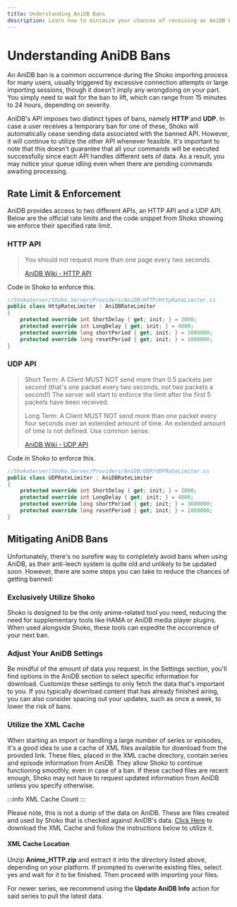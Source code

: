 ```yaml
---
title: Understanding AniDB Bans
description: Learn how to minimize your chances of receiving an AniDB Ban.
---
```


<script setup>
const osLocationColumns = [
  { name: 'OS', header: 'OS' },
  { name: 'Location', header: 'Location' }
];

const osLocationData = [
  {
    OS: 'Windows',
    Location: 'C:\\ProgramData\\ShokoServer'
  },
  {
    OS: 'Linux/macOS',
    Location: '~/.shoko/Shoko.CLI/'
  }
];
</script>

# Understanding AniDB Bans

An AniDB ban is a common occurrence during the Shoko importing process for many users, usually triggered by excessive
connection attempts or large importing sessions, though it doesn't imply any wrongdoing on your part. You simply need
to wait for the ban to lift, which can range from 15 minutes to 24 hours, depending on severity.

AniDB's API imposes two distinct types of bans, namely **HTTP** and **UDP**. In case a user receives a temporary ban
for one
of these, Shoko will automatically cease sending data associated with the banned API. However, it will continue to
utilize the other API whenever feasible. It's important to note that this doesn't guarantee that all your commands
will be executed successfully since each API handles different sets of data. As a result, you may notice your queue
idling even when there are pending commands awaiting processing.

## Rate Limit & Enforcement

AniDB provides access to two different APIs, an HTTP API and a UDP API. Below are the official rate limits and the code
snippet from Shoko showing we enforce their specified rate limit.

### HTTP API

> You should not request more than one page every two seconds.
>
>[AniDB Wiki - HTTP API](https://wiki.anidb.net/HTTP_API_Definition#Flooding_and_Caching)

Code in Shoko to enforce this.

```c#
//ShokoServer/Shoko.Server/Providers/AniDB/HTTP/HttpRateLimiter.cs
public class HttpRateLimiter : AniDBRateLimiter
{
    protected override int ShortDelay { get; init; } = 2000;
    protected override int LongDelay { get; init; } = 4000;
    protected override long shortPeriod { get; init; } = 1000000;
    protected override long resetPeriod { get; init; } = 1800000;
}
```

### UDP API

> Short Term:
> A Client MUST NOT send more than 0.5 packets per second (that's one packet every two seconds, not two packets a second!)
> The server will start to enforce the limit after the first 5 packets have been received.
>
>Long Term:
> A Client MUST NOT send more than one packet every four seconds over an extended amount of time.
> An extended amount of time is not defined. Use common sense.
>
> [AniDB Wiki - UDP API](https://wiki.anidb.net/UDP_API_Definition#Flood_Protection)

Code in Shoko to enforce this.

```c#
//ShokoServer/Shoko.Server/Providers/AniDB/UDP/UDPRateLimiter.cs
public class UDPRateLimiter : AniDBRateLimiter
{
    protected override int ShortDelay { get; init; } = 2000;
    protected override int LongDelay { get; init; } = 4000;
    protected override long shortPeriod { get; init; } = 3600000;
    protected override long resetPeriod { get; init; } = 1800000;
}
```

## Mitigating AniDB Bans

Unfortunately, there's no surefire way to completely avoid bans when using AniDB, as their anti-leech system is quite
old and unlikely to be updated soon. However, there are some steps you can take to reduce the chances of getting banned:

### Exclusively Utilize Shoko

Shoko is designed to be the only anime-related tool you need, reducing the need for supplementary tools like
HAMA or AniDB media player plugins. When used alongside Shoko, these tools can expedite the occurrence of
your next ban.

### Adjust Your AniDB Settings

Be mindful of the amount of data you request. In the Settings section, you'll find options in the AniDB section
to select specific information for download. Customize these settings to only fetch the data that's important to you.
If you typically download content that has already finished airing, you can also consider spacing out your updates,
such as once a week, to lower the risk of bans.

### Utilize the XML Cache

When starting an import or handling a large number of series or episodes, it's a good idea to use a cache of XML
files available for download from the provided link. These files, placed in the XML cache directory, contain series
and episode information from AniDB. They allow Shoko to continue functioning smoothly, even in case of a ban. If
these cached files are recent enough, Shoko may not have to request updated information from AniDB unless you
specify otherwise.

:::info XML Cache Count
<XMLCacheInfo/>
:::

Please note, this is not a dump of the data on AniDB. These are files created and used by Shoko that is checked against
AniDB's data. [Click Here](https://shokoanime.com/files/shoko-server/other/Anime_HTTP.zip) to download the XML Cache and
follow the instructions below to utilize it.

#### XML Cache Location

<EasyTable :columns="osLocationColumns" :data="osLocationData" />

Unzip **Anime_HTTP.zip** and extract it into the directory listed above, depending on your platform. If prompted to
overwrite existing files, select yes and wait for it to be finished. Then proceed with importing your files.

For newer series, we recommend using the **Update AniDB Info** action for said series to pull the latest data.
